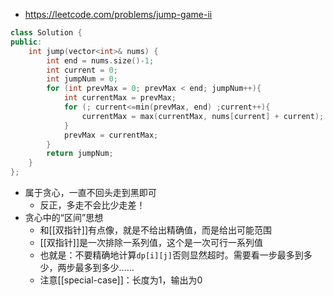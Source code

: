 - https://leetcode.com/problems/jump-game-ii
```cpp
class Solution {
public:
    int jump(vector<int>& nums) {
        int end = nums.size()-1;
        int current = 0;
        int jumpNum = 0;
        for (int prevMax = 0; prevMax < end; jumpNum++){
            int currentMax = prevMax;
            for (; current<=min(prevMax, end) ;current++){
                currentMax = max(currentMax, nums[current] + current);
            }
            prevMax = currentMax;
        }
        return jumpNum;
    }
};
```
- 属于贪心，一直不回头走到黑即可
  - 反正，多走不会比少走差！
- 贪心中的“区间”思想
  - 和[[双指针]]有点像，就是不给出精确值，而是给出可能范围
  - [[双指针]]是一次排除一系列值，这个是一次可行一系列值
  - 也就是：不要精确地计算`dp[i][j]`否则显然超时。需要看一步最多到多少，两步最多到多少……
  - 注意[[special-case]]：长度为1，输出为0